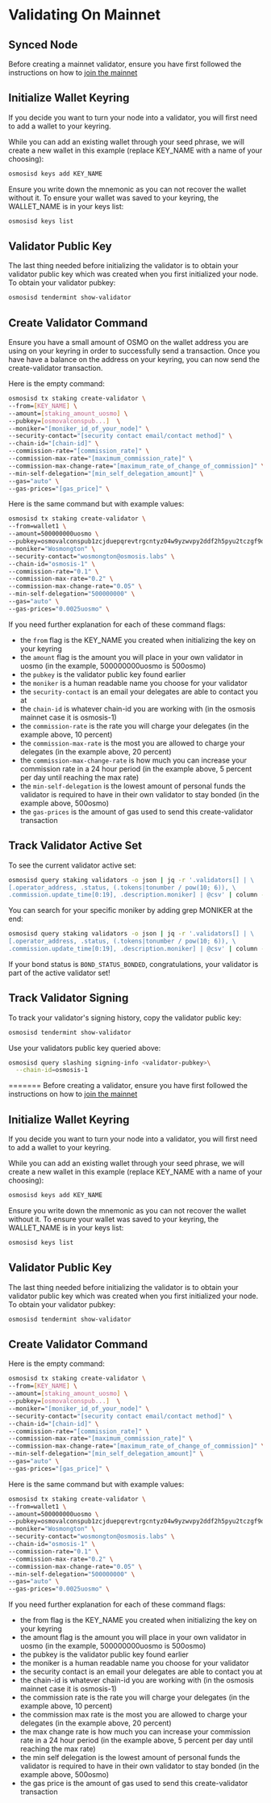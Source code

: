 # Validating On Mainnet

## Synced Node

Before creating a mainnet validator, ensure you have first followed the instructions on how to [join the mainnet](../developing/network/join-mainnet)

## Initialize Wallet Keyring

If you decide you want to turn your node into a validator, you will first need to add a wallet to your keyring.

While you can add an existing wallet through your seed phrase, we will create a new wallet in this example (replace KEY_NAME with a name of your choosing):

```bash
osmosisd keys add KEY_NAME
```
Ensure you write down the mnemonic as you can not recover the wallet without it. To ensure your wallet was saved to your keyring, the WALLET_NAME is in your keys list:

```bash
osmosisd keys list
```

## Validator Public Key

The last thing needed before initializing the validator is to obtain your validator public key which was created when you first initialized your node. To obtain your validator pubkey:

```bash
osmosisd tendermint show-validator
```

## Create Validator Command

Ensure you have a small amount of OSMO on the wallet address you are using on your keyring in order to successfully send a transaction. Once you have have a balance on the address on your keyring, you can now send the create-validator transaction.

Here is the empty command:

```bash
osmosisd tx staking create-validator \
--from=[KEY_NAME] \
--amount=[staking_amount_uosmo] \
--pubkey=[osmovalconspub...]  \
--moniker="[moniker_id_of_your_node]" \
--security-contact="[security contact email/contact method]" \
--chain-id="[chain-id]" \
--commission-rate="[commission_rate]" \
--commission-max-rate="[maximum_commission_rate]" \
--commission-max-change-rate="[maximum_rate_of_change_of_commission]" \
--min-self-delegation="[min_self_delegation_amount]" \
--gas="auto" \
--gas-prices="[gas_price]" \
```

Here is the same command but with example values:

```bash
osmosisd tx staking create-validator \
--from=wallet1 \
--amount=500000000uosmo \
--pubkey=osmovalconspub1zcjduepqrevtrgcntyz04w9yzwvpy2ddf2h5pyu2tczgf9dssmywty0tzqzs0gwu0r  \
--moniker="Wosmongton" \
--security-contact="wosmongton@osmosis.labs" \
--chain-id="osmosis-1" \
--commission-rate="0.1" \
--commission-max-rate="0.2" \
--commission-max-change-rate="0.05" \
--min-self-delegation="500000000" \
--gas="auto" \
--gas-prices="0.0025uosmo" \
```

If you need further explanation for each of these command flags:
- the `from` flag is the KEY_NAME you created when initializing the key on your keyring
- the `amount` flag is the amount you will place in your own validator in uosmo (in the example, 500000000uosmo is 500osmo)
- the `pubkey` is the validator public key found earlier
- the `moniker` is a human readable name you choose for your validator 
- the `security-contact` is an email your delegates are able to contact you at
- the `chain-id` is whatever chain-id you are working with (in the osmosis mainnet case it is osmosis-1)
- the `commission-rate` is the rate you will charge your delegates (in the example above, 10 percent)
- the `commission-max-rate` is the most you are allowed to charge your delegates (in the example above, 20 percent)
- the `commission-max-change-rate` is how much you can increase your commission rate in a 24 hour period (in the example above, 5 percent per day until reaching the max rate)
- the `min-self-delegation` is the lowest amount of personal funds the validator is required to have in their own validator to stay bonded (in the example above, 500osmo)
- the `gas-prices` is the amount of gas used to send this create-validator transaction

## Track Validator Active Set

To see the current validator active set:

```bash
osmosisd query staking validators -o json | jq -r '.validators[] | \
[.operator_address, .status, (.tokens|tonumber / pow(10; 6)), \
.commission.update_time[0:19], .description.moniker] | @csv' | column -t -s","
```

You can search for your specific moniker by adding grep MONIKER at the end:

```bash
osmosisd query staking validators -o json | jq -r '.validators[] | \
[.operator_address, .status, (.tokens|tonumber / pow(10; 6)), \
.commission.update_time[0:19], .description.moniker] | @csv' | column -t -s"," | grep Wosmongton
```

If your bond status is `BOND_STATUS_BONDED`, congratulations, your validator is part of the active validator set!

## Track Validator Signing

To track your validator's signing history, copy the validator public key:

```bash
osmosisd tendermint show-validator
```

Use your validators public key queried above:

```bash
osmosisd query slashing signing-info <validator-pubkey>\
  --chain-id=osmosis-1
```
=======
Before creating a validator, ensure you have first followed the instructions on how to [join the mainnet](../developing/network/join-mainnet)

## Initialize Wallet Keyring

If you decide you want to turn your node into a validator, you will first need to add a wallet to your keyring.

While you can add an existing wallet through your seed phrase, we will create a new wallet in this example (replace KEY_NAME with a name of your choosing):

```bash
osmosisd keys add KEY_NAME
```
Ensure you write down the mnemonic as you can not recover the wallet without it. To ensure your wallet was saved to your keyring, the WALLET_NAME is in your keys list:

```bash
osmosisd keys list
```

## Validator Public Key

The last thing needed before initializing the validator is to obtain your validator public key which was created when you first initialized your node. To obtain your validator pubkey:

```bash
osmosisd tendermint show-validator
```

## Create Validator Command

Here is the empty command:

```bash
osmosisd tx staking create-validator \
--from=[KEY_NAME] \
--amount=[staking_amount_uosmo] \
--pubkey=[osmovalconspub...]  \
--moniker="[moniker_id_of_your_node]" \
--security-contact="[security contact email/contact method]" \
--chain-id="[chain-id]" \
--commission-rate="[commission_rate]" \
--commission-max-rate="[maximum_commission_rate]" \
--commission-max-change-rate="[maximum_rate_of_change_of_commission]" \
--min-self-delegation="[min_self_delegation_amount]" \
--gas="auto" \
--gas-prices="[gas_price]" \
```

Here is the same command but with example values:

```bash
osmosisd tx staking create-validator \
--from=wallet1 \
--amount=500000000uosmo \
--pubkey=osmovalconspub1zcjduepqrevtrgcntyz04w9yzwvpy2ddf2h5pyu2tczgf9dssmywty0tzqzs0gwu0r  \
--moniker="Wosmongton" \
--security-contact="wosmongton@osmosis.labs" \
--chain-id="osmosis-1" \
--commission-rate="0.1" \
--commission-max-rate="0.2" \
--commission-max-change-rate="0.05" \
--min-self-delegation="500000000" \
--gas="auto" \
--gas-prices="0.0025uosmo" \
```

If you need further explanation for each of these command flags:
- the from flag is the KEY_NAME you created when initializing the key on your keyring
- the amount flag is the amount you will place in your own validator in uosmo (in the example, 500000000uosmo is 500osmo)
- the pubkey is the validator public key found earlier
- the moniker is a human readable name you choose for your validator 
- the security contact is an email your delegates are able to contact you at
- the chain-id is whatever chain-id you are working with (in the osmosis mainnet case it is osmosis-1)
- the commission rate is the rate you will charge your delegates (in the example above, 10 percent)
- the commission max rate is the most you are allowed to charge your delegates (in the example above, 20 percent)
- the max change rate is how much you can increase your commission rate in a 24 hour period (in the example above, 5 percent per day until reaching the max rate)
- the min self delegation is the lowest amount of personal funds the validator is required to have in their own validator to stay bonded (in the example above, 500osmo)
- the gas price is the amount of gas used to send this create-validator transaction

